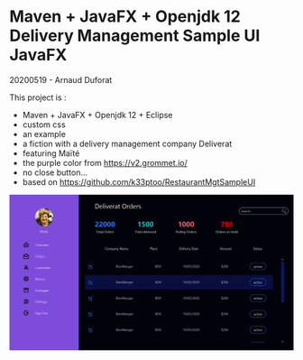 # Maven + JavaFX + Openjdk 12 Delivery Management Sample UI JavaFX

20200519 - Arnaud Duforat

This project is : 
* Maven + JavaFX + Openjdk 12 + Eclipse
* custom css
* an example
* a fiction with a delivery management company Deliverat
* featuring Maïté
* the purple color from https://v2.grommet.io/
* no close button...
* based on https://github.com/k33ptoo/RestaurantMgtSampleUI

![](https://github.com/neokeld/JavaFXDesign/blob/master/readme-assets/1.png)